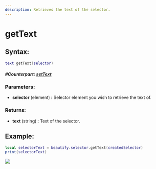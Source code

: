 ```yaml
---
description: Retrieves the text of the selector.
---
```


# getText

## **Syntax:**

```lua
text getText(selector)
```

#### _**\#Counterpart:**_ [_**setText**_](setselectortext.md)

### **Parameters:**

* **selector** \(element\) : Selector element you wish to retrieve the text of.

### **Returns:**

* **text** \(string\) : Text of the selector.

## **Example:**

```lua
local selectorText = beautify.selector.getText(createdSelector)
print(selectorText)
```

![](https://github.com/OvileAmriam/MTA-Beautify-Library/tree/b2e36834261af71a665ec1a224f61083bd351509/.gitbook/assets/getselectortext.png)

